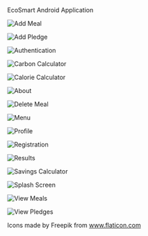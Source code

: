 EcoSmart Android Application

![Add Meal](READMEPictures/addMeals.png)

![Add Pledge](READMEPictures/addPledge.png)

![Authentication](READMEPictures/authenticationPage.png)

![Carbon Calculator](READMEPictures/carbonCalc.png)

![Calorie Calculator](READMEPictures/calorieCalc.png)

![About](READMEPictures/CO2about.png)

![Delete Meal](READMEPictures/deleteMeal.png)

![Menu](READMEPictures/menu.png)

![Profile](READMEPictures/profile.png)

![Registration](READMEPictures/registration.png)

![Results](READMEPictures/results.png)

![Savings Calculator](READMEPictures/savingsCalc.png)

![Splash Screen](READMEPictures/splash.png)

![View Meals](READMEPictures/viewMeals.png)

![View Pledges](READMEPictures/viewPledges.png)

Icons made by Freepik from www.flaticon.com